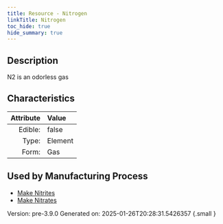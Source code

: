 ```yaml
---
title: Resource - Nitrogen
linkTitle: Nitrogen
toc_hide: true
hide_summary: true
---
```


## Description
N2 is an odorless gas 

## Characteristics

| Attribute      | Value |
|--------:|:------|
|Edible:|false|
|Type:|Element|
|Form:|Gas|
 

## Used by Manufacturing Process

- [Make Nitrites](/docs/definitions/process/make-nitrites)
- [Make Nitrates](/docs/definitions/process/make-nitrates)


    

Version: pre-3.9.0 Generated on: 2025-01-26T20:28:31.5426357
{.small }
